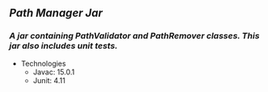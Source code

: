 ## _Path Manager Jar_

### _A jar containing PathValidator and PathRemover classes. This jar also includes unit tests._

- Technologies
  - Javac: 15.0.1
  - Junit: 4.11
